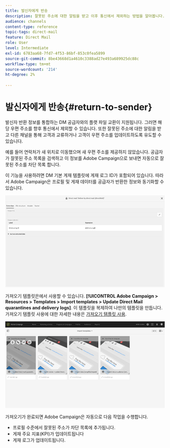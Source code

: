 ```yaml
---
title: 발신자에게 반송
description: 잘못된 주소에 대한 알림을 받고 이후 통신에서 제외하는 방법을 알아봅니다.
audience: channels
content-type: reference
topic-tags: direct-mail
feature: Direct Mail
role: User
level: Intermediate
exl-id: 6783aa68-7fd7-4f53-86bf-853c0fea5899
source-git-commit: 8be43668d1a4610c3388ad27e493a689925dc88c
workflow-type: tm+mt
source-wordcount: '214'
ht-degree: 2%

---
```


# 발신자에게 반송{#return-to-sender}

발신자 반환 정보를 통합하는 DM 공급자와의 플랫 파일 교환이 지원됩니다. 그러면 해당 우편 주소를 향후 통신에서 제외할 수 있습니다. 또한 잘못된 주소에 대한 알림을 받고 다른 채널을 통해 고객과 교류하거나 고객이 우편 주소를 업데이트하도록 유도할 수 있습니다.

예를 들어 연락처가 새 위치로 이동했으며 새 우편 주소를 제공하지 않았습니다. 공급자가 잘못된 주소 목록을 검색하고 이 정보를 Adobe Campaign으로 보내면 자동으로 잘못된 주소를 차단 목록 합니다.

이 기능을 사용하려면 DM 기본 게재 템플릿에 게재 로그 ID가 포함되어 있습니다. 따라서 Adobe Campaign은 프로필 및 게재 데이터를 공급자가 반환한 정보와 동기화할 수 있습니다.

![](assets/direct_mail_return_sender_1.png)

가져오기 템플릿은에서 사용할 수 있습니다. **[!UICONTROL Adobe Campaign > Resources > Templates > Import templates > Update Direct Mail quarantines and delivery logs]**. 이 템플릿을 복제하여 나만의 템플릿을 만듭니다. 가져오기 템플릿 사용에 대한 자세한 내용은 [가져오기 템플릿 사용](../../automating/using/importing-data-with-import-templates.md#setting-up-import-templates).

![](assets/direct_mail_return_sender_2.png)

가져오기가 완료되면 Adobe Campaign은 자동으로 다음 작업을 수행합니다.

* 프로필 수준에서 잘못된 주소가 차단 목록에 추가됩니다.
* 게재 주요 지표(KPI)가 업데이트됩니다
* 게재 로그가 업데이트됩니다.
